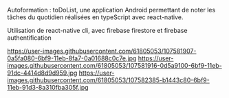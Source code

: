Autoformation : toDoList, une application Android permettant de noter les tâches du quotidien réalisées en typeScript avec react-native.

Utilisation de react-native cli, avec firebase firestore et firebase authentification

https://user-images.githubusercontent.com/61805053/107581907-0a5fa080-6bf9-11eb-8fa7-0a01688c0c7e.jpg
https://user-images.githubusercontent.com/61805053/107581916-0d5a9100-6bf9-11eb-91dc-4414d8d9d959.jpg
https://user-images.githubusercontent.com/61805053/107582385-b1443c80-6bf9-11eb-91d3-8a310fba305f.jpg
